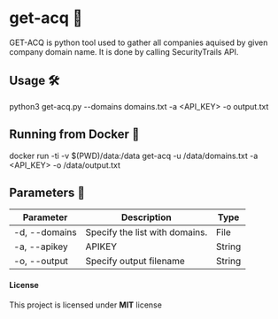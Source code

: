# get-acq 🏢 

GET-ACQ is python tool used to gather all companies aquised by given company domain name. It is done by calling SecurityTrails API.

## Usage 🛠 

python3 get-acq.py --domains domains.txt -a <API_KEY> -o output.txt

## Running from Docker 🐳 

docker run -ti -v $(PWD)/data:/data get-acq -u /data/domains.txt -a <API_KEY> -o /data/output.txt
## Parameters 🧰 

Parameter | Description | Type
------------ | ------------- | -------------
-d, --domains | Specify the list with domains. | File
-a, --apikey | APIKEY | String
-o, --output | Specify output filename | String


#### License

This project is licensed under **MIT** license

